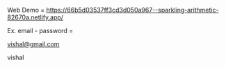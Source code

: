 Web Demo = https://66b5d03537ff3cd3d050a967--sparkling-arithmetic-82670a.netlify.app/

Ex. email - password = 

vishal@gmail.com

vishal

